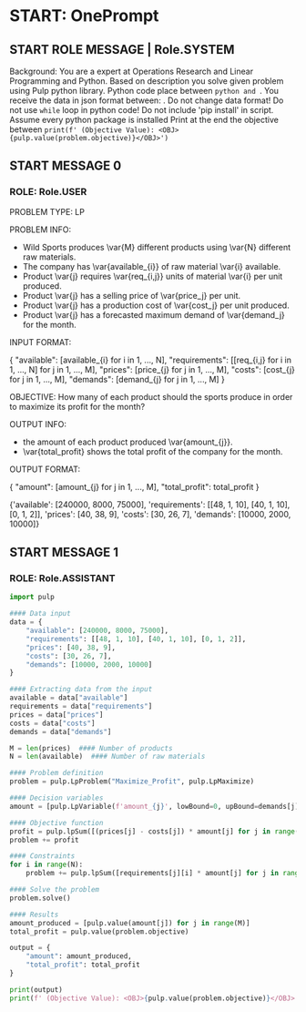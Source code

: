 # START: OnePrompt 
## START ROLE MESSAGE | Role.SYSTEM 
Background: You are a expert at Operations Research and Linear Programming and Python. Based on description you solve given problem using Pulp python library. Python code place between ```python and ```. You receive the data in json format between: <DATA></DATA>. Do not change data format! Do not use `while` loop in python code! Do not include 'pip install' in script. Assume every python package is installed Print at the end the objective between <OBJ></OBJ> `print(f' (Objective Value): <OBJ>{pulp.value(problem.objective)}</OBJ>')`  
## START MESSAGE 0 
### ROLE: Role.USER
<DESCRIPTION>
PROBLEM TYPE: LP

PROBLEM INFO:

- Wild Sports produces \var{M} different products using \var{N} different raw materials.
- The company has \var{available_{i}} of raw material \var{i} available.
- Product \var{j} requires \var{req_{i,j}} units of material \var{i} per unit produced.
- Product \var{j} has a selling price of \var{price_j} per unit.
- Product \var{j} has a production cost of \var{cost_j} per unit produced.
- Product \var{j} has a forecasted maximum demand of \var{demand_j} for the month.

INPUT FORMAT: 

{
    "available": [available_{i} for i in 1, ..., N],
    "requirements": [[req_{i,j} for i in 1, ..., N] for j in 1, ..., M],
    "prices": [price_{j} for j in 1, ..., M],
    "costs": [cost_{j} for j in 1, ..., M],
    "demands": [demand_{j} for j in 1, ..., M]
}

OBJECTIVE: How many of each product should the sports produce in order to maximize its profit for the month?

OUTPUT INFO:

- the amount of each product produced \var{amount_{j}}.
- \var{total_profit} shows the total profit of the company for the month.

OUTPUT FORMAT:

{
    "amount": [amount_{j} for j in 1, ..., M],
    "total_profit": total_profit
}

</DESCRIPTION>
<DATA>
{'available': [240000, 8000, 75000], 'requirements': [[48, 1, 10], [40, 1, 10], [0, 1, 2]], 'prices': [40, 38, 9], 'costs': [30, 26, 7], 'demands': [10000, 2000, 10000]}</DATA>


## START MESSAGE 1 
### ROLE: Role.ASSISTANT
```python
import pulp

#### Data input
data = {
    "available": [240000, 8000, 75000],
    "requirements": [[48, 1, 10], [40, 1, 10], [0, 1, 2]],
    "prices": [40, 38, 9],
    "costs": [30, 26, 7],
    "demands": [10000, 2000, 10000]
}

#### Extracting data from the input
available = data["available"]
requirements = data["requirements"]
prices = data["prices"]
costs = data["costs"]
demands = data["demands"]

M = len(prices)  #### Number of products
N = len(available)  #### Number of raw materials

#### Problem definition
problem = pulp.LpProblem("Maximize_Profit", pulp.LpMaximize)

#### Decision variables
amount = [pulp.LpVariable(f'amount_{j}', lowBound=0, upBound=demands[j], cat='Continuous') for j in range(M)]

#### Objective function
profit = pulp.lpSum([(prices[j] - costs[j]) * amount[j] for j in range(M)])
problem += profit

#### Constraints
for i in range(N):
    problem += pulp.lpSum([requirements[j][i] * amount[j] for j in range(M)]) <= available[i]

#### Solve the problem
problem.solve()

#### Results
amount_produced = [pulp.value(amount[j]) for j in range(M)]
total_profit = pulp.value(problem.objective)

output = {
    "amount": amount_produced,
    "total_profit": total_profit
}

print(output)
print(f' (Objective Value): <OBJ>{pulp.value(problem.objective)}</OBJ>')
```

